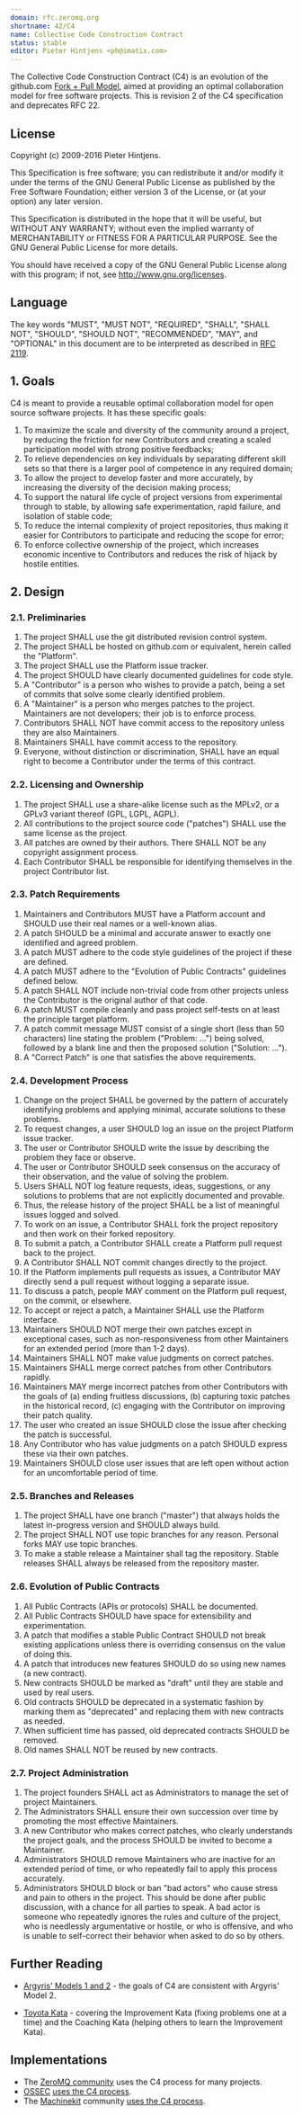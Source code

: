 ```yaml
---
domain: rfc.zeromq.org
shortname: 42/C4
name: Collective Code Construction Contract
status: stable
editor: Pieter Hintjens <ph@imatix.com>
---
```


The Collective Code Construction Contract (C4) is an evolution of the github.com [Fork + Pull Model](http://help.github.com/send-pull-requests/), aimed at providing an optimal collaboration model for free software projects. This is revision 2 of the C4 specification and deprecates RFC 22.

## License

Copyright (c) 2009-2016 Pieter Hintjens.

This Specification is free software; you can redistribute it and/or modify it under the terms of the GNU General Public License as published by the Free Software Foundation; either version 3 of the License, or (at your option) any later version.

This Specification is distributed in the hope that it will be useful, but WITHOUT ANY WARRANTY; without even the implied warranty of MERCHANTABILITY or FITNESS FOR A PARTICULAR PURPOSE. See the GNU General Public License for more details.

You should have received a copy of the GNU General Public License along with this program; if not, see <http://www.gnu.org/licenses>.

## Language

The key words "MUST", "MUST NOT", "REQUIRED", "SHALL", "SHALL NOT", "SHOULD", "SHOULD NOT", "RECOMMENDED", "MAY", and "OPTIONAL" in this document are to be interpreted as described in [RFC 2119](http://tools.ietf.org/html/rfc2119).

## 1. Goals

C4 is meant to provide a reusable optimal collaboration model for open source software projects. It has these specific goals:

1. To maximize the scale and diversity of the community around a project, by reducing the friction for new Contributors and creating a scaled participation model with strong positive feedbacks;
1. To relieve dependencies on key individuals by separating different skill sets so that there is a larger pool of competence in any required domain;
1. To allow the project to develop faster and more accurately, by increasing the diversity of the decision making process;
1. To support the natural life cycle of project versions from experimental through to stable, by allowing safe experimentation, rapid failure, and isolation of stable code;
1. To reduce the internal complexity of project repositories, thus making it easier for Contributors to participate and reducing the scope for error;
1. To enforce collective ownership of the project, which increases economic incentive to Contributors and reduces the risk of hijack by hostile entities.

## 2. Design

### 2.1. Preliminaries

1. The project SHALL use the git distributed revision control system.
1. The project SHALL be hosted on github.com or equivalent, herein called the "Platform".
1. The project SHALL use the Platform issue tracker.
1. The project SHOULD have clearly documented guidelines for code style.
1. A "Contributor" is a person who wishes to provide a patch, being a set of commits that solve some clearly identified problem.
1. A "Maintainer" is a person who merges patches to the project. Maintainers are not developers; their job is to enforce process.
1. Contributors SHALL NOT have commit access to the repository unless they are also Maintainers.
1. Maintainers SHALL have commit access to the repository.
1. Everyone, without distinction or discrimination, SHALL have an equal right to become a Contributor under the terms of this contract.

### 2.2. Licensing and Ownership

1. The project SHALL use a share-alike license such as the MPLv2, or a GPLv3 variant thereof (GPL, LGPL, AGPL).
1. All contributions to the project source code ("patches") SHALL use the same license as the project.
1. All patches are owned by their authors. There SHALL NOT be any copyright assignment process.
1. Each Contributor SHALL be responsible for identifying themselves in the project Contributor list.

### 2.3. Patch Requirements

1. Maintainers and Contributors MUST have a Platform account and SHOULD use their real names or a well-known alias.
1. A patch SHOULD be a minimal and accurate answer to exactly one identified and agreed problem.
1. A patch MUST adhere to the code style guidelines of the project if these are defined.
1. A patch MUST adhere to the "Evolution of Public Contracts" guidelines defined below.
1. A patch SHALL NOT include non-trivial code from other projects unless the Contributor is the original author of that code.
1. A patch MUST compile cleanly and pass project self-tests on at least the principle target platform.
1. A patch commit message MUST consist of a single short (less than 50 characters) line stating the problem ("Problem: ...") being solved, followed by a blank line and then the proposed solution ("Solution: ...").
1. A "Correct Patch" is one that satisfies the above requirements.

### 2.4. Development Process

1. Change on the project SHALL be governed by the pattern of accurately identifying problems and applying minimal, accurate solutions to these problems.
1. To request changes, a user SHOULD log an issue on the project Platform issue tracker.
1. The user or Contributor SHOULD write the issue by describing the problem they face or observe.
1. The user or Contributor SHOULD seek consensus on the accuracy of their observation, and the value of solving the problem.
1. Users SHALL NOT log feature requests, ideas, suggestions, or any solutions to problems that are not explicitly documented and provable.
1. Thus, the release history of the project SHALL be a list of meaningful issues logged and solved.
1. To work on an issue, a Contributor SHALL fork the project repository and then work on their forked repository.
1. To submit a patch, a Contributor SHALL create a Platform pull request back to the project.
1. A Contributor SHALL NOT commit changes directly to the project.
1. If the Platform implements pull requests as issues, a Contributor MAY directly send a pull request without logging a separate issue.
1. To discuss a patch, people MAY comment on the Platform pull request, on the commit, or elsewhere.
1. To accept or reject a patch, a Maintainer SHALL use the Platform interface.
1. Maintainers SHOULD NOT merge their own patches except in exceptional cases, such as non-responsiveness from other Maintainers for an extended period (more than 1-2 days).
1. Maintainers SHALL NOT make value judgments on correct patches.
1. Maintainers SHALL merge correct patches from other Contributors rapidly.
1. Maintainers MAY merge incorrect patches from other Contributors with the goals of (a) ending fruitless discussions, (b) capturing toxic patches in the historical record, (c) engaging with the Contributor on improving their patch quality.
1. The user who created an issue SHOULD close the issue after checking the patch is successful.
1. Any Contributor who has value judgments on a patch SHOULD express these via their own patches.
1. Maintainers SHOULD close user issues that are left open without action for an uncomfortable period of time.

### 2.5. Branches and Releases

1. The project SHALL have one branch ("master") that always holds the latest in-progress version and SHOULD always build.
1. The project SHALL NOT use topic branches for any reason. Personal forks MAY use topic branches.
1. To make a stable release a Maintainer shall tag the repository. Stable releases SHALL always be released from the repository master.

### 2.6. Evolution of Public Contracts

1. All Public Contracts (APIs or protocols) SHALL be documented.
1. All Public Contracts SHOULD have space for extensibility and experimentation.
1. A patch that modifies a stable Public Contract SHOULD not break existing applications unless there is overriding consensus on the value of doing this.
1. A patch that introduces new features SHOULD do so using new names (a new contract).
1. New contracts SHOULD be marked as "draft" until they are stable and used by real users.
1. Old contracts SHOULD be deprecated in a systematic fashion by marking them as "deprecated" and replacing them with new contracts as needed.
1. When sufficient time has passed, old deprecated contracts SHOULD be removed.
1. Old names SHALL NOT be reused by new contracts.

### 2.7. Project Administration

1. The project founders SHALL act as Administrators to manage the set of project Maintainers.
1. The Administrators SHALL ensure their own succession over time by promoting the most effective Maintainers.
1. A new Contributor who makes correct patches, who clearly understands the project goals, and the process SHOULD be invited to become a Maintainer.
1. Administrators SHOULD remove Maintainers who are inactive for an extended period of time, or who repeatedly fail to apply this process accurately.
1. Administrators SHOULD block or ban "bad actors" who cause stress and pain to others in the project. This should be done after public discussion, with a chance for all parties to speak. A bad actor is someone who repeatedly ignores the rules and culture of the project, who is needlessly argumentative or hostile, or who is offensive, and who is unable to self-correct their behavior when asked to do so by others.

## Further Reading

* [Argyris' Models 1 and 2](http://en.wikipedia.org/wiki/Chris_Argyris) - the goals of C4 are consistent with Argyris' Model 2.

* [Toyota Kata](http://en.wikipedia.org/wiki/Toyota_Kata) - covering the Improvement Kata (fixing problems one at a time) and the Coaching Kata (helping others to learn the Improvement Kata).

## Implementations

* The [ZeroMQ community](http://zeromq.org) uses the C4 process for many projects.
* [OSSEC](http://www.ossec.net/) [uses the C4 process](https://ossec-docs.readthedocs.org/en/latest/development/oRFC/orfc-1.html).
* The [Machinekit](http://www.machinekit.io/) community [uses the C4 process](http://www.machinekit.io/about/).
